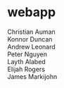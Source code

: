 # webapp
Christian Auman
<br>Konnor Duncan
<br>Andrew Leonard
<br>Peter Nguyen
<br>Layth Alabed
<br>Elijah Rogers
<br>James Markijohn
